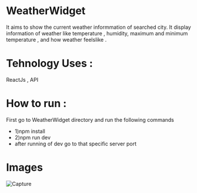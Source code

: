 # WeatherWidget
It aims to show the current weather informmation of searched city. It display information of weather like  temperature , humidity, maximum and minimum temperature , and how weather feelslike .
# Tehnology Uses : 
ReactJs , API
# How to run :
First go to WeatherWidget directory and run the following commands
- 1)npm install
- 2)npm run dev
- after running of dev go to that specific server port
# Images
![Capture](https://github.com/niranjan-digraje/WeatherWidget/assets/155544790/ff1418e7-29e5-414c-a59a-e66742577db8)

